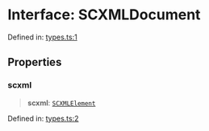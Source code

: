 # Interface: SCXMLDocument

Defined in: [types.ts:1](https://github.com/caweinshenker/scxml-js/blob/7dd2f3af253aee1431983d9212ae959f7d7083ba/src/types.ts#L1)

## Properties

### scxml

> **scxml**: [`SCXMLElement`](SCXMLElement.md)

Defined in: [types.ts:2](https://github.com/caweinshenker/scxml-js/blob/7dd2f3af253aee1431983d9212ae959f7d7083ba/src/types.ts#L2)
